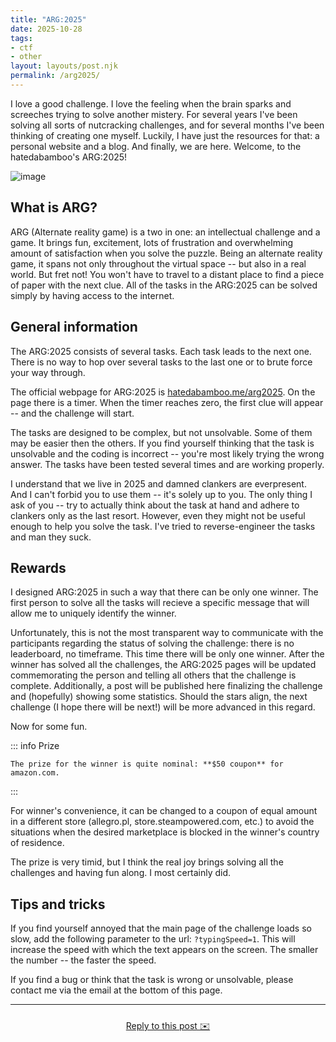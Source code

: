 ```yaml
---
title: "ARG:2025"
date: 2025-10-28
tags:
- ctf
- other
layout: layouts/post.njk
permalink: /arg2025/
---
```

I love a good challenge. I love the feeling when the brain sparks and screeches trying to solve another mistery. For several years I've been solving all sorts of nutcracking challenges, and for several months I've been thinking of creating one myself. Luckily, I have just the resources for that: a personal website and a blog. And finally, we are here. Welcome, to the hatedabamboo's ARG:2025!

<!-- more -->

![image](/assets/arg2025.webp)

## What is ARG?

ARG (Alternate reality game) is a two in one: an intellectual challenge and a game. It brings fun, excitement, lots of frustration and overwhelming amount of satisfaction when you solve the puzzle. Being an alternate reality game, it spans not only throughout the virtual space -- but also in a real world. But fret not! You won't have to travel to a distant place to find a piece of paper with the next clue. All of the tasks in the ARG:2025 can be solved simply by having access to the internet.

## General information

The ARG:2025 consists of several tasks. Each task leads to the next one. There is no way to hop over several tasks to the last one or to brute force your way through.

The official webpage for ARG:2025 is [hatedabamboo.me/arg2025](https://hatedabamboo.me/arg2025/). On the page there is a timer. When the timer reaches zero, the first clue will appear -- and the challenge will start.

The tasks are designed to be complex, but not unsolvable. Some of them may be easier then the others. If you find yourself thinking that the task is unsolvable and the coding is incorrect -- you're most likely trying the wrong answer. The tasks have been tested several times and are working properly.

I understand that we live in 2025 and damned clankers are everpresent. And I can't forbid you to use them -- it's solely up to you. The only thing I ask of you -- try to actually think about the task at hand and adhere to clankers only as the last resort. However, even they might not be useful enough to help you solve the task. I've tried to reverse-engineer the tasks and man they suck.

## Rewards

I designed ARG:2025 in such a way that there can be only one winner. The first person to solve all the tasks will recieve a specific message that will allow me to uniquely identify the winner.

Unfortunately, this is not the most transparent way to communicate with the participants regarding the status of solving the challenge: there is no leaderboard, no timeframe. This time there will be only one winner. After the winner has solved all the challenges, the ARG:2025 pages will be updated commemorating the person and telling all others that the challenge is complete. Additionally, a post will be published here finalizing the challenge and  (hopefully) showing some statistics. Should the stars align, the next challenge (I hope there will be next!) will be more advanced in this regard.

Now for some fun.

::: info Prize

    The prize for the winner is quite nominal: **$50 coupon** for amazon.com.

:::

For winner's convenience, it can be changed to a coupon of equal amount in a different store (allegro.pl, store.steampowered.com, etc.) to avoid the situations when the desired marketplace is blocked in the winner's country of residence.

The prize is very timid, but I think the real joy brings solving all the challenges and having fun along. I most certainly did.

## Tips and tricks

If you find yourself annoyed that the main page of the challenge loads so slow, add the following parameter to the url: `?typingSpeed=1`. This will increase the speed with which the text appears on the screen. The smaller the number -- the faster the speed.

If you find a bug or think that the task is wrong or unsolvable, please contact me via the email at the bottom of this page.

---

<p style="text-align: center; margin: 24px 0 24px 0;"><a href="mailto:reply@hatedabamboo.me?subject=Reply%20to%3A%20arg2025">Reply to this post ✉️</a></p>
